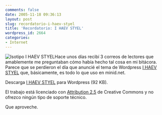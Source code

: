 ```yaml
---
comments: false
date: 2005-11-18 09:36:13
layout: post
slug: recordatorio-i-haev-styel
title: 'Recordatorio: I HAEV STYEL'
wordpress_id: 2664
categories:
- Internet
---
```


![Isotipo I HAEV STYEL](http://www.minid.net/images/18.png)Hace unos días recibí 3 correos de lectores que amablemente me preguntaban cómo había hecho tal cosa en mi bitácora. Parece que se perdieron el día que anuncié el tema de Wordpress [I HAEV STYEL](http://www.minid.net/2005/08/29/i-haev-styel-tema-para-wordpress-15x/) que, básicamente, es todo lo que uso en minid.net.





Descarga [I HAEV STYEL](/files/i-haev-styel.zip) para Wordpress (92 KB).





El trabajo está licenciado con [Attribution 2.5](http://creativecommons.org/licenses/by/2.5/deed.es) de Creative Commons y no ofrezco ningún tipo de soporte técnico.





Que aproveche.
